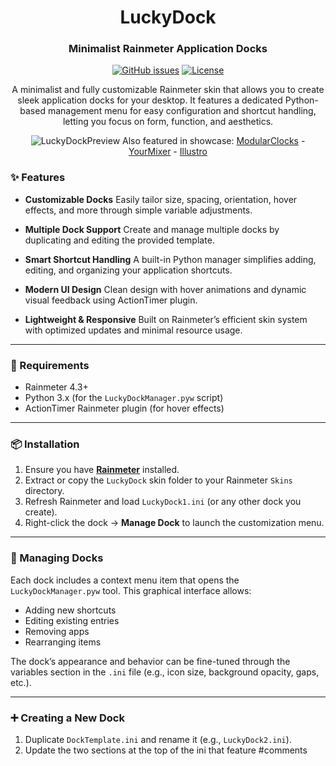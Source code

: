 <div align="center">

# LuckyDock
### Minimalist Rainmeter Application Docks

[![GitHub issues](https://img.shields.io/github/issues/7eventy7/luckydock.svg)](https://github.com/7eventy7/luckydock/issues)
[![License](https://img.shields.io/github/license/7eventy7/luckydock.svg)](https://github.com/7eventy7/luckydock/blob/main/LICENSE)

A minimalist and fully customizable Rainmeter skin that allows you to create sleek application docks for your desktop. It features a dedicated Python-based management menu for easy configuration and shortcut handling, letting you focus on form, function, and aesthetics.

![LuckyDockPreview](images/showcase.png)
Also featured in showcase: [ModularClocks](https://www.deviantart.com/jaxoriginals/art/ModularClocks-Clock-pack-883898019) - [YourMixer](https://forum.rainmeter.net/viewtopic.php?t=40108) - [Illustro](https://www.rainmeter.net/)

</div>

### ✨ Features
* **Customizable Docks**
  Easily tailor size, spacing, orientation, hover effects, and more through simple variable adjustments.

* **Multiple Dock Support**
  Create and manage multiple docks by duplicating and editing the provided template.

* **Smart Shortcut Handling**
  A built-in Python manager simplifies adding, editing, and organizing your application shortcuts.

* **Modern UI Design**
  Clean design with hover animations and dynamic visual feedback using ActionTimer plugin.

* **Lightweight & Responsive**
  Built on Rainmeter’s efficient skin system with optimized updates and minimal resource usage.

---

### 📝 Requirements
* Rainmeter 4.3+
* Python 3.x (for the `LuckyDockManager.pyw` script)
* ActionTimer Rainmeter plugin (for hover effects)

---

### 📦 Installation
1. Ensure you have **[Rainmeter](https://www.rainmeter.net/)** installed.
2. Extract or copy the `LuckyDock` skin folder to your Rainmeter `Skins` directory.
3. Refresh Rainmeter and load `LuckyDock1.ini` (or any other dock you create).
4. Right-click the dock → **Manage Dock** to launch the customization menu.

---

### 🧰 Managing Docks
Each dock includes a context menu item that opens the `LuckyDockManager.pyw` tool. This graphical interface allows:

* Adding new shortcuts
* Editing existing entries
* Removing apps
* Rearranging items

The dock’s appearance and behavior can be fine-tuned through the variables section in the `.ini` file (e.g., icon size, background opacity, gaps, etc.).

---

### ➕ Creating a New Dock
1. Duplicate `DockTemplate.ini` and rename it (e.g., `LuckyDock2.ini`).
2. Update the two sections at the top of the ini that feature #comments


